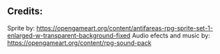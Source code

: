 

## Credits:
Sprite by: https://opengameart.org/content/antifareas-rpg-sprite-set-1-enlarged-w-transparent-background-fixed
Audio efects and music by: https://opengameart.org/content/rpg-sound-pack